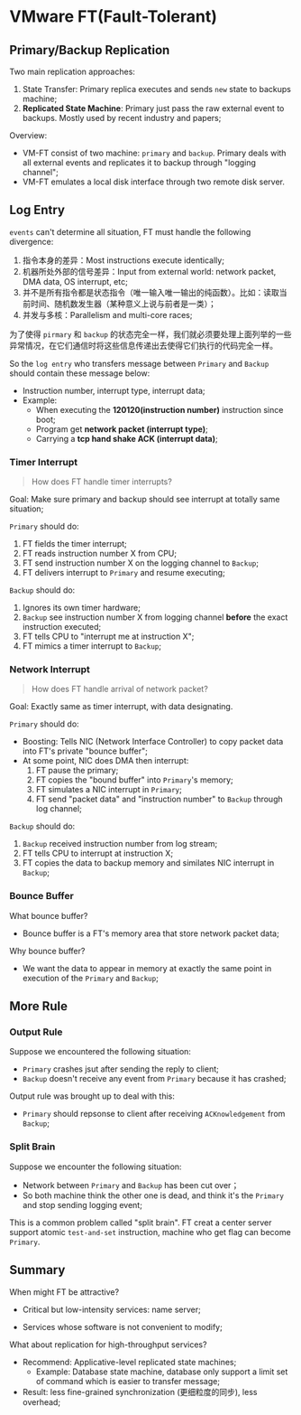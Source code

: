 # VMware FT(Fault-Tolerant)

## Primary/Backup Replication

Two main replication approaches:

1. State Transfer: Primary replica executes and sends `new` state to backups machine;
2. **Replicated State Machine**: Primary just pass the raw external event to backups. Mostly used by recent industry and papers;

Overview:

- VM-FT consist of two machine: `primary` and `backup`. Primary deals with all external events and replicates it to backup through "logging channel";
- VM-FT emulates a local disk interface through two remote disk server.

## Log Entry

`events` can't determine all situation, FT must handle the following divergence:

1. 指令本身的差异：Most instructions execute identically;
2. 机器所处外部的信号差异：Input from external world: network packet, DMA data, OS interrupt, etc;
3. 并不是所有指令都是状态指令（唯一输入唯一输出的纯函数）。比如：读取当前时间、随机数发生器（某种意义上说与前者是一类）；
4. 并发与多核：Parallelism and multi-core races;

为了使得 `pirmary` 和 `backup` 的状态完全一样，我们就必须要处理上面列举的一些异常情况，在它们通信时将这些信息传递出去使得它们执行的代码完全一样。

So the `log entry` who transfers message between `Primary` and `Backup` should contain these message below:

- Instruction number, interrupt type, interrupt data;
- Example: 
  - When executing the **120120(instruction number)** instruction since boot;
  - Program get **network packet (interrupt type)**;
  - Carrying a **tcp hand shake ACK (interrupt data)**;

### Timer Interrupt

> How does FT handle timer interrupts?

Goal: Make sure primary and backup should see interrupt at totally same situation;

`Primary` should do:

1. FT fields the timer interrupt;
2. FT reads instruction number X from CPU;
3. FT send instruction number X on the logging channel to `Backup`;
4. FT delivers interrupt to `Primary` and resume executing;

`Backup` should do:

1. Ignores its own timer hardware;
2. `Backup` see instruction number X from logging channel **before** the exact instruction executed;
3. FT tells CPU to "interrupt me at instruction X";
4. FT mimics a timer interrupt to `Backup`;

### Network Interrupt

> How does FT handle arrival of network packet?

Goal: Exactly same as timer interrupt, with data designating.

`Primary` should do:

- Boosting: Tells NIC (Network Interface Controller) to copy packet data into FT's private "bounce buffer";
- At some point, NIC does DMA then interrupt:
  1. FT pause the primary;
  2. FT copies the "bound buffer" into `Primary`'s memory;
  3. FT simulates a NIC interrupt in `Primary`;
  4. FT send "packet data" and "instruction number" to `Backup` through log channel;

`Backup` should do:

1. `Backup` received instruction number from log stream;
2. FT tells CPU to interrupt at instruction X;
3. FT copies the data to backup memory and similates NIC interrupt in `Backup`;

### Bounce Buffer

What bounce buffer?

- Bounce buffer is a FT's memory area that store network packet data;

Why bounce buffer?

- We want the data to appear in memory at exactly the same point in execution of the `Primary` and `Backup`;

## More Rule

### Output Rule

Suppose we encountered the following situation:

- `Primary` crashes jsut after sending the reply to client;
- `Backup` doesn't receive any event from `Primary` because it has crashed;

Output rule was brought up to deal with this:

- `Primary` should repsonse to client after receiving `ACKnowledgement` from `Backup`;

### Split Brain

Suppose we encounter the following situation:

- Network between `Primary` and `Backup` has been cut over；
- So both machine think the other one is dead, and think it's the `Primary` and stop sending logging event;

This is a common problem called "split brain". FT creat a center server support atomic `test-and-set` instruction, machine who get flag can become `Primary`.

## Summary

When might FT be attractive?

- Critical but low-intensity services: name server;

- Services whose software is not convenient to modify;

What about replication for high-throughput services?

- Recommend: Applicative-level replicated state machines;
  - Example: Database state machine, database only support a limit set of command which is easier to transfer message;
- Result: less fine-grained synchronization (更细粒度的同步), less overhead;


